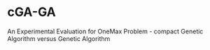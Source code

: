 # cGA-GA
An Experimental Evaluation for OneMax Problem - compact Genetic Algorithm versus Genetic Algorithm
